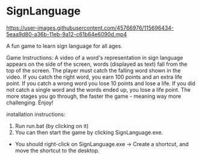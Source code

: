 # SignLanguage 

https://user-images.githubusercontent.com/45766976/115696434-5eaa9d80-a36b-11eb-9a12-c61b64e6090d.mp4

A fun game to learn sign language for all ages.

Game Instructions:
A video of a word's representation in sign language appears on the side of the screen, words (displayed as text) fall from the top of the screen.
The player must catch the falling word shown in the video.
If you catch the right word, you earn 100 points and an extra life point.
If you catch a wrong word you lose 10 points and lose a life.
If you did not catch a single word and the words ended up, you lose a life point.
The more stages you go through, the faster the game - meaning way more challenging.
Enjoy!
 
installation instructions:
1. Run run.bat (by clicking on it)
2. You can then start the game by clicking SignLanguage.exe.
* You should right-click on SignLanguage.exe -> Create a shortcut, and move the shortcut to the desktop.
